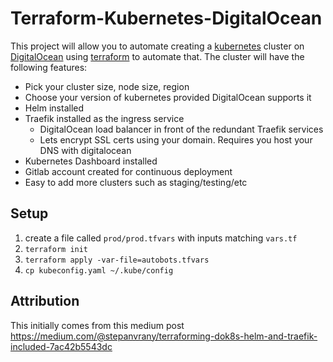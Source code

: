 # Terraform-Kubernetes-DigitalOcean

This project will allow you to automate creating a [kubernetes](https://kubernetes.io) cluster on
[DigitalOcean](https://digitalocean.com) using [terraform](https://terraform.io) to automate that.  The cluster will
have the following features:
* Pick your cluster size, node size, region
* Choose your version of kubernetes provided DigitalOcean supports it
* Helm installed
* Traefik installed as the ingress service
  * DigitalOcean load balancer in front of the redundant Traefik services
  * Lets encrypt SSL certs using your domain.   Requires you host your DNS with digitalocean
* Kubernetes Dashboard installed
* Gitlab account created for continuous deployment
* Easy to add more clusters such as staging/testing/etc

## Setup
1.  create a file called `prod/prod.tfvars` with inputs matching `vars.tf`
2.  `terraform init`
3.  `terraform apply -var-file=autobots.tfvars`
4.  `cp kubeconfig.yaml ~/.kube/config`


## Attribution

This initially comes from this medium post
https://medium.com/@stepanvrany/terraforming-dok8s-helm-and-traefik-included-7ac42b5543dc

